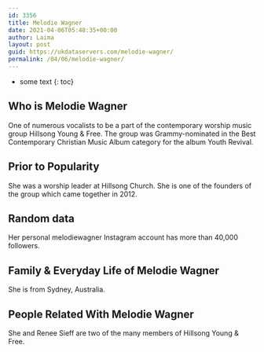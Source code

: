 ```yaml
---
id: 3356
title: Melodie Wagner
date: 2021-04-06T05:48:35+00:00
author: Laima
layout: post
guid: https://ukdataservers.com/melodie-wagner/
permalink: /04/06/melodie-wagner/
---
```


* some text
{: toc}


## Who is Melodie Wagner
                  
                  
                  
One of numerous vocalists to be a part of the contemporary worship music group Hillsong Young & Free. The group was Grammy-nominated in the Best Contemporary Christian Music Album category for the album Youth Revival.
                  
              
            
              
            
                
                
                
## Prior to Popularity
                  
                  
                  
She was a worship leader at Hillsong Church. She is one of the founders of the group which came together in 2012.
                  
              
            
              
            
                
                
                
## Random data
                  
                  
                  
Her personal melodiewagner Instagram account has more than 40,000 followers.
                  
              
            
              
            
                
                
                
## Family & Everyday Life of Melodie Wagner
                  
                  
                  
She is from Sydney, Australia.
                  
              
            
              
            
                
                
                
## People Related With Melodie Wagner
                  
                  
                  
She and Renee Sieff are two of the many members of Hillsong Young & Free.
                  
              
            
              
            
                
              
            
              
              
            
            
              
            
          
          
          